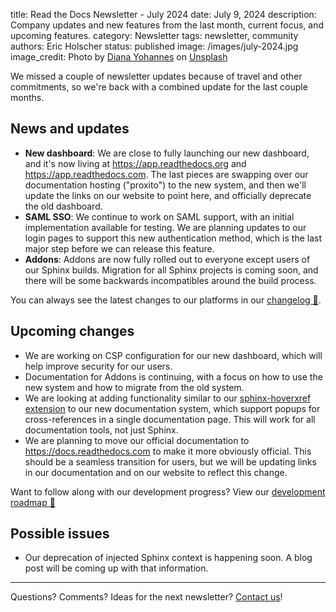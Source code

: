 title: Read the Docs Newsletter - July 2024
date: July 9, 2024
description: Company updates and new features from the last month, current focus, and upcoming features.
category: Newsletter
tags: newsletter, community
authors: Eric Holscher
status: published
image: /images/july-2024.jpg
image_credit: Photo by <a href="https://unsplash.com/@dyc251?utm_content=creditCopyText&utm_medium=referral&utm_source=unsplash">Diana Yohannes</a> on <a href="https://unsplash.com/photos/a-tree-in-front-of-a-sunset-vmNdWNX3xpU?utm_content=creditCopyText&utm_medium=referral&utm_source=unsplash">Unsplash</a>

We missed a couple of newsletter updates because of travel and other commitments, so we're back with a combined update for the last couple months.

## News and updates

* **New dashboard**: We are close to fully launching our new dashboard, and it's now living at https://app.readthedocs.org and https://app.readthedocs.com. The last pieces are swapping over our documentation hosting ("proxito") to the new system, and then we'll update the links on our website to point here, and officially deprecate the old dashboard.
* **SAML SSO**: We continue to work on SAML support, with an initial implementation available for testing. We are planning updates to our login pages to support this new authentication method, which is the last major step before we can release this feature.
* **Addons**: Addons are now fully rolled out to everyone except users of our Sphinx builds. Migration for all Sphinx projects is coming soon, and there will be some backwards incompatibles around the build process.

You can always see the latest changes to our platforms in our [changelog 📃](https://docs.readthedocs.io/page/changelog.html).

## Upcoming changes

* We are working on CSP configuration for our new dashboard, which will help improve security for our users.
* Documentation for Addons is continuing, with a focus on how to use the new system and how to migrate from the old system.
* We are looking at adding functionality similar to our [sphinx-hoverxref extension](https://github.com/readthedocs/sphinx-hoverxref) to our new documentation system, which support popups for cross-references in a single documentation page. This will work for all documentation tools, not just Sphinx.
* We are planning to move our official documentation to https://docs.readthedocs.com to make it more obviously official. This should be a seamless transition for users, but we will be updating links in our documentation and on our website to reflect this change.

Want to follow along with our development progress? View our [development roadmap 📍️](https://github.com/orgs/readthedocs/projects/156/views/1)

## Possible issues

- Our deprecation of injected Sphinx context is happening soon. A blog post will be coming up with that information.

-----

Questions? Comments? Ideas for the next newsletter? [Contact us](mailto:hello@readthedocs.org)!
